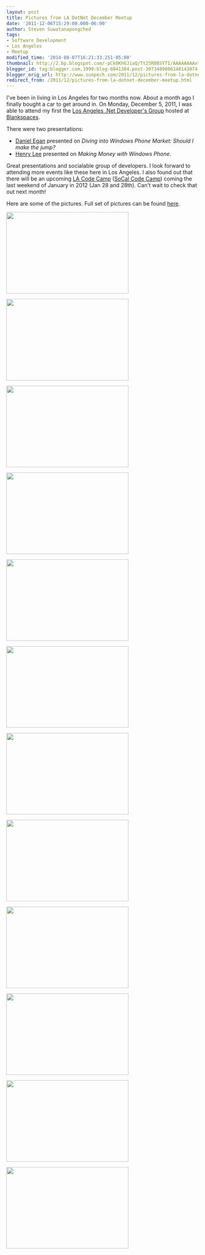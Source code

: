 ```yaml
---
layout: post
title: Pictures from LA DotNet December Meetup
date: '2011-12-06T15:29:00.000-06:00'
author: Steven Suwatanapongched
tags:
- Software Development
- Los Angeles
- Meetup
modified_time: '2014-08-07T16:21:33.251-05:00'
thumbnail: http://2.bp.blogspot.com/-pCkOKh6JiaQ/Tt25R0BSYTI/AAAAAAAAxtg/4ZTwhQ45MVM/s72-c/2011-12-05+at+19-31-47.jpg
blogger_id: tag:blogger.com,1999:blog-6841384.post-3073489886148143074
blogger_orig_url: http://www.sunpech.com/2011/12/pictures-from-la-dotnet-december-meetup.html
redirect_from: /2011/12/pictures-from-la-dotnet-december-meetup.html
---
```


I've been in living in Los Angeles for two months now. About a month ago I finally bought a car to get around in. On Monday, December 5, 2011, I was able to attend my first the <a href="http://www.ladotnet.org/">Los Angeles .Net Developer's Group</a> hosted at <a href="http://www.blankspaces.com/">Blankspaces</a>.

There were two presentations:

<ul>
  <li><a href="https://twitter.com/#!/danielegan">Daniel Egan</a> presented on <em>Diving into Windows Phone Market: Should I make the jump?</em></li>
  <li><a href="http://blog.toetapz.com/">Henry Lee</a> presented on <em>Making Money with Windows Phone</em>.</li>
</ul>

Great presentations and socialable group of developers. I look forward to attending more events like these here in Los Angeles. I also found out that there will be an upcoming <a href="http://www.lacodecamp.com/">LA Code Camp</a> (<a href="http://www.socalcodecamp.com/">SoCal Code Camp</a>) coming the last weekend of January in 2012 (Jan 28 and 28th). Can't wait to check that out next month!

Here are some of the pictures. Full set of pictures can be found <a href="https://picasaweb.google.com/sunpech/2011LADOTNET?authuser=0&amp;feat=directlink">here</a>.

<a href="http://2.bp.blogspot.com/-pCkOKh6JiaQ/Tt25R0BSYTI/AAAAAAAAxtg/4ZTwhQ45MVM/s1600/2011-12-05+at+19-31-47.jpg"><img alt="" border="0" height="213" src="http://2.bp.blogspot.com/-pCkOKh6JiaQ/Tt25R0BSYTI/AAAAAAAAxtg/4ZTwhQ45MVM/s320/2011-12-05+at+19-31-47.jpg" width="320" /></a>

<a href="http://2.bp.blogspot.com/-l6Eb1q5Twb4/Tt25St6l_MI/AAAAAAAAxtk/02Dol4yMi7w/s1600/2011-12-05+at+19-58-26.jpg"><img alt="" border="0" height="213" src="http://2.bp.blogspot.com/-l6Eb1q5Twb4/Tt25St6l_MI/AAAAAAAAxtk/02Dol4yMi7w/s320/2011-12-05+at+19-58-26.jpg" width="320" /></a>

<a href="http://1.bp.blogspot.com/-YdCRvg-PN6c/Tt25Tjh7oaI/AAAAAAAAxto/Q_X43EYc7rs/s1600/2011-12-05+at+20-02-55.jpg"><img alt="" border="0" height="213" src="http://1.bp.blogspot.com/-YdCRvg-PN6c/Tt25Tjh7oaI/AAAAAAAAxto/Q_X43EYc7rs/s320/2011-12-05+at+20-02-55.jpg" width="320" /></a>

<a href="http://3.bp.blogspot.com/-5RqHNiUahh0/Tt25VclRZjI/AAAAAAAAxtw/glVr1BQpnFo/s1600/2011-12-05+at+20-04-25.jpg"><img alt="" border="0" height="213" src="http://3.bp.blogspot.com/-5RqHNiUahh0/Tt25VclRZjI/AAAAAAAAxtw/glVr1BQpnFo/s320/2011-12-05+at+20-04-25.jpg" width="320" /></a>

<a href="http://3.bp.blogspot.com/-_faf49MZ_xQ/Tt25XzwJ2qI/AAAAAAAAxt8/h1TXWbNJLCM/s1600/2011-12-05+at+20-05-47.jpg"><img alt="" border="0" height="213" src="http://3.bp.blogspot.com/-_faf49MZ_xQ/Tt25XzwJ2qI/AAAAAAAAxt8/h1TXWbNJLCM/s320/2011-12-05+at+20-05-47.jpg" width="320" /></a>

<a href="http://4.bp.blogspot.com/-k63o5VapOyQ/Tt25czWGjNI/AAAAAAAAxuU/ZKN-T7o3hrU/s1600/2011-12-05+at+20-14-02.jpg"><img alt="" border="0" height="213" src="http://4.bp.blogspot.com/-k63o5VapOyQ/Tt25czWGjNI/AAAAAAAAxuU/ZKN-T7o3hrU/s320/2011-12-05+at+20-14-02.jpg" width="320" /></a>

<a href="http://1.bp.blogspot.com/-HI1bF9SpojM/Tt25evJIAAI/AAAAAAAAxuc/ayLvWRNXB3c/s1600/2011-12-05+at+20-14-57.jpg"><img alt="" border="0" height="213" src="http://1.bp.blogspot.com/-HI1bF9SpojM/Tt25evJIAAI/AAAAAAAAxuc/ayLvWRNXB3c/s320/2011-12-05+at+20-14-57.jpg" width="320" /></a>

<a href="http://1.bp.blogspot.com/-G0us_dm6MAQ/Tt25fsDsHBI/AAAAAAAAxug/Y4hFYg9BguU/s1600/2011-12-05+at+20-17-50.jpg"><img alt="" border="0" height="213" src="http://1.bp.blogspot.com/-G0us_dm6MAQ/Tt25fsDsHBI/AAAAAAAAxug/Y4hFYg9BguU/s320/2011-12-05+at+20-17-50.jpg" width="320" /></a>

<a href="http://1.bp.blogspot.com/-2PSXUQUp7o4/Tt25hlcKbKI/AAAAAAAAxuo/x_XjW7z5vy0/s1600/2011-12-05+at+20-25-14.jpg"><img alt="" border="0" height="213" src="http://1.bp.blogspot.com/-2PSXUQUp7o4/Tt25hlcKbKI/AAAAAAAAxuo/x_XjW7z5vy0/s320/2011-12-05+at+20-25-14.jpg" width="320" /></a>

<a href="http://3.bp.blogspot.com/-iytF0dycyow/Tt25kvaK1qI/AAAAAAAAxu0/FavR25Mnb9c/s1600/2011-12-05+at+20-29-45.jpg"><img alt="" border="0" height="213" src="http://3.bp.blogspot.com/-iytF0dycyow/Tt25kvaK1qI/AAAAAAAAxu0/FavR25Mnb9c/s320/2011-12-05+at+20-29-45.jpg" width="320" /></a>

<a href="http://2.bp.blogspot.com/-3ofFT_TBSbI/Tt25roMJ5fI/AAAAAAAAxvY/C1m4CjvzwhM/s1600/2011-12-05+at+21-25-16.jpg"><img alt="" border="0" height="213" src="http://2.bp.blogspot.com/-3ofFT_TBSbI/Tt25roMJ5fI/AAAAAAAAxvY/C1m4CjvzwhM/s320/2011-12-05+at+21-25-16.jpg" width="320" /></a>

<a href="http://1.bp.blogspot.com/-E4Q-WCVAwHo/Tt25x-MN3iI/AAAAAAAAxv4/irDsrRdiKHU/s1600/2011-12-05+at+21-47-50.jpg"><img alt="" border="0" height="213" src="http://1.bp.blogspot.com/-E4Q-WCVAwHo/Tt25x-MN3iI/AAAAAAAAxv4/irDsrRdiKHU/s320/2011-12-05+at+21-47-50.jpg" width="320" /></a>

